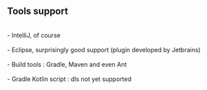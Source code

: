 ## Tools support
<br>
- IntelliJ, of course<!-- .element: class="fragment" -->
<br><br>
- Eclipse, surprisingly good support (plugin developed by Jetbrains)<!-- .element: class="fragment" -->
<br><br>
- Build tools : Gradle, Maven and even Ant<!-- .element: class="fragment" -->
<br><br>
- Gradle Kotlin script : dls not yet supported<!-- .element: class="fragment" -->
<br><br>
